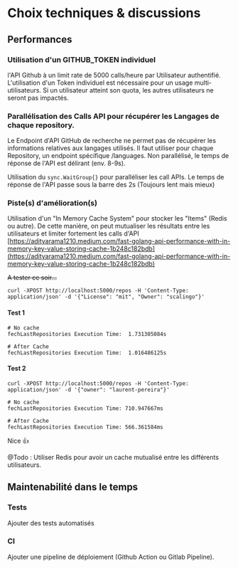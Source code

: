 # Choix techniques & discussions

## Performances
### Utilisation d'un GITHUB_TOKEN individuel
l'API Github à un limit rate de 5000 calls/heure par Utilisateur authentifié. L'utilisation d'un Token individuel est nécessaire pour un usage multi-utilisateurs. Si un utilisateur atteint son quota, les autres utilisateurs ne seront pas impactés.

### Parallélisation des Calls API pour récupérer les Langages de chaque repository.
Le Endpoint d'API GitHub de recherche ne permet pas de récupérer les informations relatives aux langages utilisés. Il faut utiliser pour chaque Repository, un endpoint spécifique <repo>/languages. Non parallélisé, le temps de réponse de l'API est délirant (env. 8-9s).

Utilisation du `sync.WaitGroup{}` pour paralléliser les call APIs. Le temps de réponse de l'API passe sous la barre des 2s (Toujours lent mais mieux)

### Piste(s) d'amélioration(s)
Utilisation d'un "In Memory Cache System" pour stocker les "Items" (Redis ou autre). De cette manière, on peut mutualiser les résultats entre les utilisateurs et limiter fortement les calls d'API
[https://adityarama1210.medium.com/fast-golang-api-performance-with-in-memory-key-value-storing-cache-1b248c182bdb](https://adityarama1210.medium.com/fast-golang-api-performance-with-in-memory-key-value-storing-cache-1b248c182bdb)

~~A tester ce soir...~~

````console
curl -XPOST http://localhost:5000/repos -H 'Content-Type: application/json' -d '{"License": "mit", "Owner": "scalingo"}'
````

#### Test 1

````console
# No cache
fechLastRepositories Execution Time:  1.731305084s

# After Cache
fechLastRepositories Execution Time:  1.016486125s
````
#### Test 2

````console
curl -XPOST http://localhost:5000/repos -H 'Content-Type: application/json' -d '{"owner": "laurent-pereira"}'
````

````console
# No cache
fechLastRepositories Execution Time: 710.947667ms

# After Cache
fechLastRepositories Execution Time: 566.361584ms
````

Nice :+1:

@Todo : Utiliser Redis pour avoir un cache mutualisé entre les différents utilisateurs.

## Maintenabilité dans le temps
### Tests
Ajouter des tests automatisés

### CI
Ajouter une pipeline de déploiement (Github Action ou Gitlab Pipeline).

